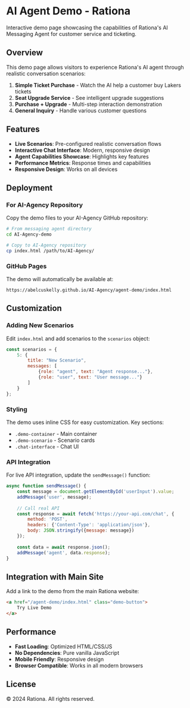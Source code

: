 # AI Agent Demo - Rationa

Interactive demo page showcasing the capabilities of Rationa's AI Messaging Agent for customer service and ticketing.

## Overview

This demo page allows visitors to experience Rationa's AI agent through realistic conversation scenarios:

1. **Simple Ticket Purchase** - Watch the AI help a customer buy Lakers tickets
2. **Seat Upgrade Service** - See intelligent upgrade suggestions
3. **Purchase + Upgrade** - Multi-step interaction demonstration
4. **General Inquiry** - Handle various customer questions

## Features

- **Live Scenarios**: Pre-configured realistic conversation flows
- **Interactive Chat Interface**: Modern, responsive design
- **Agent Capabilities Showcase**: Highlights key features
- **Performance Metrics**: Response times and capabilities
- **Responsive Design**: Works on all devices

## Deployment

### For AI-Agency Repository

Copy the demo files to your AI-Agency GitHub repository:

```bash
# From messaging agent directory
cd AI-Agency-demo

# Copy to AI-Agency repository
cp index.html /path/to/AI-Agency/
```

### GitHub Pages

The demo will automatically be available at:
```
https://abelcuskelly.github.io/AI-Agency/agent-demo/index.html
```

## Customization

### Adding New Scenarios

Edit `index.html` and add scenarios to the `scenarios` object:

```javascript
const scenarios = {
    5: {
        title: "New Scenario",
        messages: [
            {role: "agent", text: "Agent response..."},
            {role: "user", text: "User message..."}
        ]
    }
};
```

### Styling

The demo uses inline CSS for easy customization. Key sections:
- `.demo-container` - Main container
- `.demo-scenario` - Scenario cards
- `.chat-interface` - Chat UI

### API Integration

For live API integration, update the `sendMessage()` function:

```javascript
async function sendMessage() {
    const message = document.getElementById('userInput').value;
    addMessage('user', message);
    
    // Call real API
    const response = await fetch('https://your-api.com/chat', {
        method: 'POST',
        headers: {'Content-Type': 'application/json'},
        body: JSON.stringify({message: message})
    });
    
    const data = await response.json();
    addMessage('agent', data.response);
}
```

## Integration with Main Site

Add a link to the demo from the main Rationa website:

```html
<a href="/agent-demo/index.html" class="demo-button">
    Try Live Demo
</a>
```

## Performance

- **Fast Loading**: Optimized HTML/CSS/JS
- **No Dependencies**: Pure vanilla JavaScript
- **Mobile Friendly**: Responsive design
- **Browser Compatible**: Works in all modern browsers

## License

© 2024 Rationa. All rights reserved.
